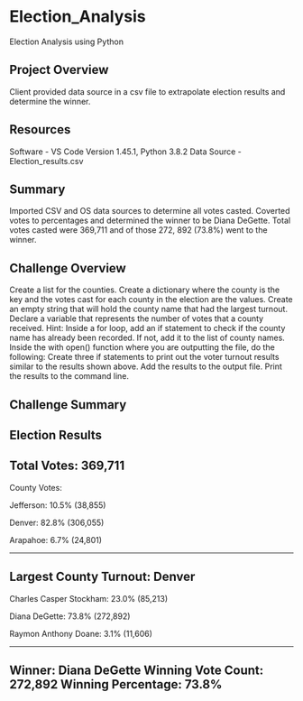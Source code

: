 # Election_Analysis
Election Analysis using Python
## Project Overview
Client provided data source in a csv file to extrapolate election results and determine the winner.

## Resources
Software - VS Code Version 1.45.1, Python 3.8.2
Data Source - Election_results.csv
## Summary
Imported CSV and OS data sources to determine all votes casted. Coverted votes to percentages and 
determined the winner to be Diana DeGette. Total votes casted were 369,711 and of those 272, 892 (73.8%)
went to the winner.

## Challenge Overview
Create a list for the counties.
Create a dictionary where the county is the key and the votes cast for each county in the election are the values.
Create an empty string that will hold the county name that had the largest turnout.
Declare a variable that represents the number of votes that a county received. Hint: Inside a for loop, add an if statement to check if the county name has already been recorded. If not, add it to the list of county names.
Inside the with open() function where you are outputting the file, do the following:
Create three if statements to print out the voter turnout results similar to the results shown above.
Add the results to the output file.
Print the results to the command line.

## Challenge Summary
Election Results
-------------------------
Total Votes: 369,711
-------------------------

County Votes:

Jefferson: 10.5% (38,855)

Denver: 82.8% (306,055)

Arapahoe: 6.7% (24,801)

-------------------------
Largest County Turnout: Denver
-------------------------

Charles Casper Stockham: 23.0% (85,213)

Diana DeGette: 73.8% (272,892)

Raymon Anthony Doane: 3.1% (11,606)

-------------------------
Winner: Diana DeGette
Winning Vote Count: 272,892
Winning Percentage: 73.8%
-------------------------
